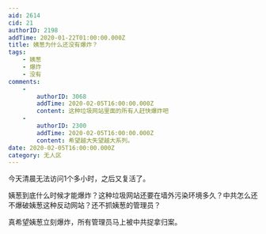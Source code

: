 ```yaml
---
aid: 2614
cid: 21
authorID: 2198
addTime: 2020-01-22T01:00:00.000Z
title: 姨葱为什么还没有爆炸？
tags:
    - 姨葱
    - 爆炸
    - 没有
comments:
    -
        authorID: 3068
        addTime: 2020-02-05T16:00:00.000Z
        content: 这种垃圾网站里面的所有人赶快爆炸吧
    -
        authorID: 2300
        addTime: 2020-02-05T16:00:00.000Z
        content: 希望越大失望越大系列。
date: 2020-02-05T16:00:00.000Z
category: 无人区
---
```


今天清晨无法访问1个多小时，之后又复活了。

姨葱到底什么时候才能爆炸？这种垃圾网站还要在墙外污染环境多久？中共怎么还不爆破姨葱这种反动网站？还不抓姨葱的管理员？

真希望姨葱立刻爆炸，所有管理员马上被中共捉拿归案。
